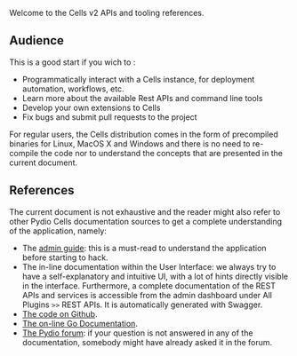 
Welcome to the Cells v2 APIs and tooling references.

## Audience

This is a good start if you wich to :

- Programmatically interact with a Cells instance, for deployment automation, workflows, etc.
- Learn more about the available Rest APIs and command line tools
- Develop your own extensions to Cells
- Fix bugs and submit pull requests to the project

For regular users, the Cells distribution comes in the form of precompiled binaries for Linux, MacOS X and Windows and there is no need to re-compile the code nor to understand the concepts that are presented in the current document.

## References

The current document is not exhaustive and the reader might also refer to other Pydio Cells documentation sources to get a complete understanding of the application, namely:

- The [admin guide](https://pydio.com/en/docs/administration-guides): this is a must-read to understand the application before starting to hack.
- The in-line documentation within the User Interface: we always try to have a self-explanatory and intuitive UI, with a lot of hints directly visible in the interface. Furthermore, a complete documentation of the REST APIs and services is accessible from the admin dashboard under All Plugins `>>` REST APIs. It is automatically generated with Swagger.
- [The code on Github](https://github.com/pydio/cells).
- [The on-line Go Documentation](https://godoc.org/github.com/pydio/cells).
- [The Pydio forum](https://forum.pydio.com): if your question is not answered in any of the documentation, somebody might have already asked it in the forum.
